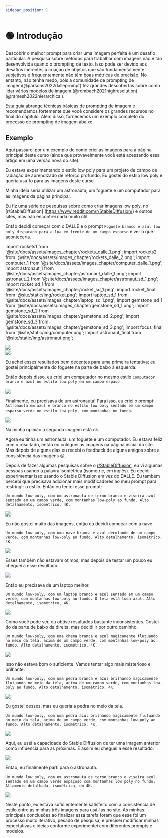 ```yaml
---
sidebar_position: 1
---
```


# 🟢 Introdução

Descobrir o melhor prompt para criar uma imagem perfeita é um desafio particular.
A pesquisa sobre métodos para trabalhar com imagens não é tão desenvolvida quanto o prompting de texto. Isso pode ser devido aos desafios inerentes à criação de objetos que são fundamentalmente subjetivos e frequentemente não têm boas métricas de precisão. No entanto, não tenha medo, pois a comunidade de prompting de imagem(@parsons2022dalleprompt) fez grandes descobertas sobre como lidar vários modelos de imagem (@rombach2021highresolution)(@ramesh2022hierarchical).

Esta guia abrange técnicas básicas de prompting de imagem e recomendamos fortemente que você considere os grandes recursos no final do capítulo. Além disso, fornecemos um exemplo completo do processo de prompting de imagem abaixo.

## Exemplo

Aqui passarei por um exemplo de como criei as imagens para a página principal deste curso (ainda que provavelmente você está acessando essa artigo em uma versão nova do site).

Eu estava experimentando o estilo low poly para um projeto de campo de radiação de aprendizado de reforço profundo. Eu gostei do estilo low poly e queria usá-lo para as imagens deste curso. 

Minha ideia seria utilizar um astronauta, um foguete e um computador para as imagens da página principal.

Eu fiz uma série de pesquisas sobre como criar imagens low poly, no [r/StableDiffusion] (https://www.reddit.com/r/StableDiffusion/) e outros sites, mas não encontrei nada muito útil.

Então decidi começar com o DALLE e o prompt `Foguete branco e azul low poly disparado para a lua em frente de um campo esparso` e ver o que aconteceria.

import rockets1 from '@site/docs/assets/images_chapter/rockets_dalle_1.png';
import rockets2 from '@site/docs/assets/images_chapter/rockets_dalle_2.png';
import computer_1 from '@site/docs/assets/images_chapter/computer_dalle_1.png';
import astronaut_1 from '@site/docs/assets/images_chapter/astronaut_dalle_1.png';
import astronaut_2 from '@site/docs/assets/images_chapter/astronaut_sd_1.png';
import rocket_sd_1 from '@site/docs/assets/images_chapter/rocket_sd_1.png';
import rocket_final from '@site/static/img/rocket.png';
import laptop_sd_1 from '@site/docs/assets/images_chapter/laptop_sd_1.png';
import gemstone_sd_1 from '@site/docs/assets/images_chapter/gemstone_sd_1.png';
import gemstone_sd_2 from '@site/docs/assets/images_chapter/gemstone_sd_2.png';
import gemstone_sd_3 from '@site/docs/assets/images_chapter/gemstone_sd_3.png';
import focus_final from '@site/static/img/computer.png';
import astronaut_final from '@site/static/img/astronaut.png';

<div style={{textAlign: 'center'}}>
  <img src={rockets1} style={{width: "750px"}} />
</div>


<div style={{textAlign: 'center'}}>
  <img src={rockets2} style={{width: "750px"}} />
</div>

Eu achei esses resultados bem decentes para uma primeira tentativa; eu gostei principalmente do foguete na parte de baixo à esquerda.

Então depois disso, eu criei um computador no mesmo estilo `Computador branco e azul no estilo low poly em um campo espaso`

<div style={{textAlign: 'center'}}>
  <img src={computer_1} style={{width: "750px"}} />
</div>

Finalmente, eu precisava de um astronauta! Para isso, eu criei o prompt: `Astronauta em azul e branco no estilo low poly sentado em um campo esparso verde no estilo low poly, com montanhas no fundo`. 

<div style={{textAlign: 'center'}}>
  <img src={astronaut_1} style={{width: "750px"}} />
</div>

Na minha opinião a segunda imagem está ok. 

Agora eu tinha um astronauta, um foguete e um computador. Eu estava feliz com o resultado, então eu coloquei as imagens na página inicial do site. Mas depois de alguns dias eu recebi o feedback de alguns amigos sobre a consistência das imagens 😔.

Depois de fazer algumas pesquisas sobre o [r/StableDiffusion](https://www.reddit.com/r/StableDiffusion/), eu vi algumas pessoas usando a palavra isométrica (isometric, em inglês). Eu decidi experimentar isso usando o Stable Diffusion em vez do DALLE. Eu também percebi que precisava adicionar mais modificadores ao meu prompt para restringir o estilo. Então eu tentei esse prompt:

`Um mundo low-poly, com um astronauta de terno branco e viseira azul sentado em um campo verde, com montanhas low-poly ao fundo. Alto detalhamento, isométrico, 4K.`

<div style={{textAlign: 'center'}}>
  <img src={astronaut_2} style={{width: "250px"}} />
</div>

Eu não gostei muito das imagens, então eu decidi começar com a nave.

`Um mundo low-poly, com uma nave branca e azul decolando de um campo verde, com montanhas low-poly ao fundo. Alto detalhamento, isométrico, 4K.`

<div style={{textAlign: 'center'}}>
  <img src={rocket_sd_1} style={{width: "250px"}} />
</div>


Esses também não estavam ótimos, mas depois de testar um pouco eu cheguei a esse resultado:

<div style={{textAlign: 'center'}}>
  <img src={rocket_final} style={{width: "250px"}} />
</div>

Então eu precisava de um laptop melhor.

`Um mundo low-poly, com um laptop branco e azul sentado em um campo verde, com montanhas low-poly ao fundo. O tela está toda azul. Alto detalhamento, isométrico, 4K.`

<div style={{textAlign: 'center'}}>
  <img src={laptop_sd_1} style={{width: "250px"}} />
</div>

Como você pode ver, eu obtive resultados bastante inconsistentes. Gostei do da parte de baixo da direita, mas decidi ir por outro caminho.

`Um mundo low-poly, com uma chama branca e azul magicamente flutuando no meio da tela, acima de um campo verde, com montanhas low-poly ao fundo. Alto detalhamento, isométrico, 4K.`

<div style={{textAlign: 'center'}}>
  <img src={gemstone_sd_1} style={{width: "250px"}} />
</div>

Isso não estava bom o suficiente. Vamos tentar algo mais misterioso e brilhante:

`Um mundo low-poly, com uma pedra branca e azul brilhando magicamente flutuando no meio da tela, acima de um campo verde, com montanhas low-poly ao fundo. Alto detalhamento, isométrico, 4K.`

<div style={{textAlign: 'center'}}>
  <img src={gemstone_sd_2} style={{width: "250px"}} />
</div>

Eu gostei desses, mas eu queria a pedra no meio da tela.

`Um mundo low-poly, com uma pedra azul brilhando magicamente flutuando no meio da tela, acima de um campo verde, com montanhas low-poly ao fundo. Alto detalhamento, isométrico, 4K.`

<div style={{textAlign: 'center'}}>
  <img src={gemstone_sd_3} style={{width: "250px"}} />
</div>

Aqui, eu usei a capacidade do Stable Diffusion de ter uma imagem anterior como influencia para as próximas. E assim eu cheguei a esse resultado:

<div style={{textAlign: 'center'}}>
  <img src={focus_final} style={{width: "250px"}} />
</div>

Então, eu finalmente parti para o astronauta.

`Um mundo low poly, com um astronauta de terno branco e viseira azul sentado em um campo verde espaçoso com montanhas low poly no fundo. Altamente detalhada, isométrica, em 4K.`

<div style={{textAlign: 'center'}}>
  <img src={astronaut_final} style={{width: "250px"}} />
</div>

Neste ponto, eu estava suficientemente satisfeito com a consistência de estilo entre as minhas três imagens para usá-las no site. As minhas principais conclusões ao finalizar essa tarefa foram que esse foi um processo muito iterativo, pesado de pesquisa, e precisei modificar minhas expectativas e ideias conforme experimentei com diferentes prompts e modelos.
